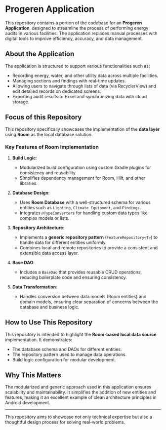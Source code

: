 # **Progeren Application**

This repository contains a portion of the codebase for an **Progeren Application**, designed to streamline the process of performing energy audits in various facilities. The application replaces manual processes with digital tools to improve efficiency, accuracy, and data management. 

## **About the Application**
The application is structured to support various functionalities such as:
- Recording energy, water, and other utility data across multiple facilities.
- Managing sections and findings with real-time updates.
- Allowing users to navigate through lists of data (via RecyclerView) and edit detailed records on dedicated screens.
- Exporting audit results to Excel and synchronizing data with cloud storage.

## **Focus of this Repository**
This repository specifically showcases the implementation of the **data layer** using **Room** as the local database solution. 

### **Key Features of Room Implementation**
1. **Build Logic**: 
   - Modularized build configuration using custom Gradle plugins for consistency and reusability.
   - Simplifies dependency management for Room, Hilt, and other libraries.

2. **Database Design**:
   - Uses **Room Database** with a well-structured schema for various entities such as `Lighting`, `Climate Equipment`, and `Findings`.
   - Integrates `@TypeConverters` for handling custom data types like complex models or lists.

3. **Repository Architecture**:
   - Implements a **generic repository pattern** (`FeatureRepository<T>`) to handle data for different entities uniformly.
   - Combines local and remote repositories to provide a consistent and extensible data access layer.

4. **Base DAO**:
   - Includes a `BaseDao` that provides reusable CRUD operations, reducing boilerplate code and ensuring consistency.

5. **Data Transformation**:
   - Handles conversion between data models (Room entities) and domain models, ensuring clear separation of concerns between the database and business logic.

## **How to Use This Repository**
This repository is intended to highlight the **Room-based local data source** implementation. It demonstrates:
- The database schema and DAOs for different entities.
- The repository pattern used to manage data operations.
- Build logic configuration for modular development.

## **Why This Matters**
The modularized and generic approach used in this application ensures scalability and maintainability. It simplifies the addition of new entities and features, making it an excellent example of clean architecture principles in Android development.

---

This repository aims to showcase not only technical expertise but also a thoughtful design process for solving real-world problems.
